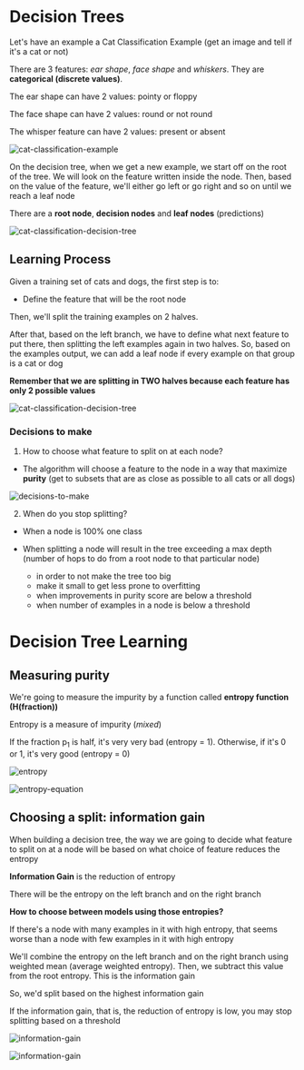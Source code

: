 # Decision Trees

Let's have an example a Cat Classification Example (get an image and tell if it's a cat or not)

There are 3 features: *ear shape*, *face shape* and *whiskers*. They are **categorical (discrete values)**.

The ear shape can have 2 values: pointy or floppy

The face shape can have 2 values: round or not round

The whisper feature can have 2 values: present or absent

![cat-classification-example](/Machine%20Learning%20Specialization/Advanced%20Learning%20Algorithms/assets/module4/cat_classification_1.png)

On the decision tree, when we get a new example, we start off on the root of the tree. We will look on the feature written inside the node. Then, based on the value of the feature, we'll either go left or go right and so on until we reach a leaf node

There are a **root node**, **decision nodes** and **leaf nodes** (predictions)

![cat-classification-decision-tree](/Machine%20Learning%20Specialization/Advanced%20Learning%20Algorithms/assets/module4/cat_classification_2.png)


## Learning Process

Given a training set of cats and dogs, the first step is to:
* Define the feature that will be the root node

Then, we'll split the training examples on 2 halves. 

After that, based on the left branch, we have to define what next feature to put there, then splitting the left examples again in two halves. So, based on the examples output, we can add a leaf node if every example on that group is a cat or dog

**Remember that we are splitting in TWO halves because each feature has only 2 possible values**

![cat-classification-decision-tree](/Machine%20Learning%20Specialization/Advanced%20Learning%20Algorithms/assets/module4/cat_classification_3.png)

### Decisions to make

1. How to choose what feature to split on at each node?
* The algorithm will choose a feature to the node in a way that maximize **purity** (get to subsets that are as close as possible to all cats or all dogs)

![decisions-to-make](/Machine%20Learning%20Specialization/Advanced%20Learning%20Algorithms/assets/module4/decisions_to_make_1.png)

2. When do you stop splitting?
* When a node is 100% one class

* When splitting a node will result in the tree exceeding a max depth (number of hops to do from a root node to that particular node)
    * in order to not make the tree too big
    * make it small to get less prone to overfitting
    * when improvements in purity score are below a threshold
    * when number of examples in a node is below a threshold


# Decision Tree Learning

## Measuring purity

We're going to measure the impurity by a function called **entropy function (H(fraction))**

Entropy is a measure of impurity (*mixed*)

If the fraction p<sub>1</sub> is half, it's very very bad (entropy = 1). Otherwise, if it's 0 or 1, it's very good (entropy = 0)

![entropy](/Machine%20Learning%20Specialization/Advanced%20Learning%20Algorithms/assets/module4/entropy_1.png)

![entropy-equation](/Machine%20Learning%20Specialization/Advanced%20Learning%20Algorithms/assets/module4/entropy_2.png)


## Choosing a split: information gain

When building a decision tree, the way we are going to decide what feature to split on at a node will be based on what choice of feature reduces the entropy

**Information Gain** is the reduction of entropy

There will be the entropy on the left branch and on the right branch

**How to choose between models using those entropies?**

If there's a node with many examples in it with high entropy, that seems worse than a node with few examples in it with high entropy

We'll combine the entropy on the left branch and on the right branch using weighted mean (average weighted entropy). Then, we subtract this value from the root entropy. This is the information gain

So, we'd split based on the highest information gain

If the information gain, that is, the reduction of entropy is low, you may stop splitting based on a threshold

![information-gain](/Machine%20Learning%20Specialization/Advanced%20Learning%20Algorithms/assets/module4/information_gain_1.png)

![information-gain](/Machine%20Learning%20Specialization/Advanced%20Learning%20Algorithms/assets/module4/information_gain_2.png)
